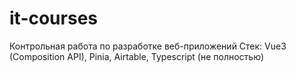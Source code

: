 # it-courses
Контрольная работа по разработке веб-приложений
Стек: Vue3 (Composition API), Pinia, Airtable, Typescript (не полностью) 
